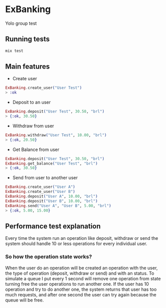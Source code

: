 # ExBanking

Yolo group test

## Running tests

```sh
mix test
```

## Main features

- Create user
```elixir
ExBanking.create_user("User Test")
> :ok
```

- Deposit to an user
```elixir
ExBanking.deposit("User Test", 30.50, "brl")
> {:ok, 30.50}
```

- Withdraw from user
```elixir
ExBanking.withdraw("User Test", 10.00, "brl")
> {:ok, 20.50}
```

- Get Balance from user
```elixir
ExBanking.deposit("User Test", 30.50, "brl")
ExBanking.get_balance("User Test", "brl")
> {:ok, 30.50}
```

- Send from user to another user
```elixir
ExBanking.create_user("User A")
ExBanking.create_user("User B")
ExBanking.deposit("User A", 10.00, "brl")
ExBanking.deposit("User B", 10.00, "brl")
ExBanking.send("User A", "User B", 5.00, "brl")
> {:ok, 5.00, 15.00}
```

## Performance test explanation

Every time the system run an operation like deposit, withdraw or send the system should handle 10 or less operations for every individual user. <br>

### So how the operation state works? 

When the user do an operation will be created an operation with the user, the type of operation (deposit, withdraw or send) and with an status. To simulate a queue I put every 1 second will remove one operation from state turning free the user operations to run another one. If the user has 10 operation and try to do another one, the system returns that user has too much requests, and after one second the user can try again because the queue will be free.
